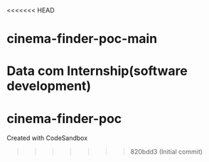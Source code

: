 <<<<<<< HEAD
# cinema-finder-poc-main
Data com Internship(software development)
=======
# cinema-finder-poc
Created with CodeSandbox
>>>>>>> 820bdd3 (Initial commit)
